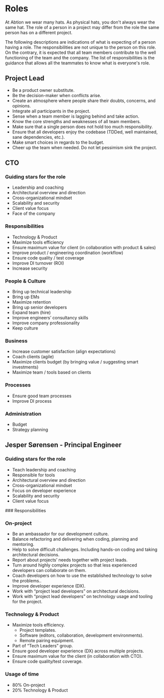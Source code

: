 # Roles

At Abtion we wear many hats. As physical hats, you don't always wear the same hat. The role of a person in a project may differ from the role the same person has on a different project.

The following descriptions are indications of what is expecting of a person having a role. The responsibilities are not unique to the person on this role. On the contrary, it is expected that all team members contribute to the well functioning of the team and the company. The list of responsibilities is the guidance that allows all the teammates to know what is everyone's role.

## Project Lead
- Be a product owner substitute.
- Be the decision-maker when conflicts arise.
- Create an atmosphere where people share their doubts, concerns, and opinions.
- Integrate all participants in the project.
- Sense when a team member is lagging behind and take action.
- Know the core strengths and weaknesses of all team members.
- Make sure that a single person does not hold too much responsibility.
- Ensure that all developers enjoy the codebase (TDDed, well maintained, sane dependencies, etc.).
- Make smart choices in regards to the budget.
- Cheer up the team when needed. Do not let pessimism sink the project.

## CTO
### Guiding stars for the role
- Leadership and coaching
- Architectural overview and direction
- Cross-organizational mindset
- Scalability and security
- Client value focus
- Face of the company

### Responsibilities
- Technology & Product
- Maximize tools efficiency
- Ensure maximum value for client (in collaboration with product & sales)
- Improve product / engineering coordination (workflow)
- Ensure code quality / test coverage
- Improve DI turnover (ROI)
- Increase security

### People & Culture
- Bring up technical leadership
- Bring up EMs
- Maximize retention
- Bring up senior developers
- Expand team (hire)
- Improve engineers’ consultancy skills
- Improve company professionality
- Keep culture

### Business
- Increase customer satisfaction (align expectations)
- Coach clients (agile)
- Maximize clients budget (by bringing value / suggesting smart investments)
- Maximize team / tools based on clients

### Processes
- Ensure good team processes
- Improve DI process

### Administration
- Budget
- Strategy planning

## Jesper Sørensen - Principal Engineer
### Guiding stars for the role
- Teach leadership and coaching
- Responsible for tools
- Architectural overview and direction
- Cross-organizational mindset
- Focus on developer experience
- Scalability and security
- Client value focus

### Responsibilities
### On-project
- Be an ambassador for our development culture.
- Balance refactoring and delivering when coding, planning and mentoring.
- Help to solve difficult challenges. Including hands-on coding and taking architectural decisions.
- Report about projects’ needs together with project leads.
- Turn around highly complex projects so that less experienced developers can collaborate on them.
- Coach developers on how to use the established technology to solve the problems..
- Improve developer experience (DX).
- Work with “project lead developers” on architectural decisions.
- Work with “project lead developers” on technology usage and tooling for the project.

### Technology & Product
- Maximize tools efficiency.
  - Project templates.
  - Software (editors, collaboration, development environments).
  - Remote pairing equipment.
- Part of “Tech Leaders” group.
- Ensure good developer experience (DX) across multiple projects.
- Ensure maximum value for the client (in collaboration with CTO).
- Ensure code quality/test coverage.


### Usage of time
- 80% On-project
- 20% Technology & Product
